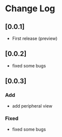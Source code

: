 # Change Log

## [0.0.1]

- First release (preview)

## [0.0.2]

- fixed some bugs

## [0.0.3]

### Add

- add peripheral view

### Fixed

- fixed some bugs